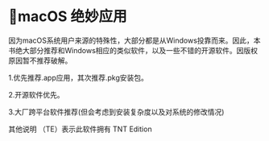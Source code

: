 # macOS 绝妙应用

因为macOS系统用户来源的特殊性，大部分都是从Windows投靠而来。因此，本书绝大部分推荐和Windows相应的类似软件，以及一些不错的开源软件。因版权原因暂不推荐破解。

1.优先推荐.app应用，其次推荐.pkg安装包。

2.开源软件优先。

3.大厂跨平台软件推荐\(但会考虑到安装复杂度以及对系统的修改情况\)

其他说明 （TE）表示此软件拥有 TNT Edition

